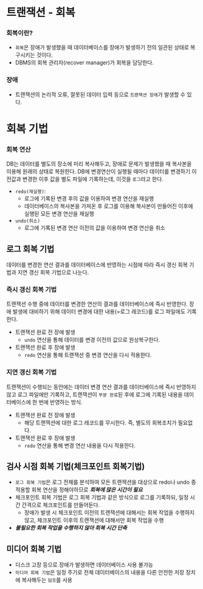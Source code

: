 # 트랜잭션 - 회복

### 회복이란?

- `회복`은 장애가 발생했을 때 데이터베이스를 장애가 발생하기 전의 일관된 상태로 복구시키는 것이다.
- DBMS의 회복 관리자(recover manager)가 회복을 담당한다. 

### 장애 

- 트랜잭션의 논리적 오류, 잘못된 데이터 입력 등으로 `트랜잭션 장애`가 발생할 수 있다.

# 회복 기법 

### 회복 연산

DB는 데이터를 별도의 장소에 미리 복사해두고, 장애로 문제가 발생했을 때 복사본을 이용해 원래의 상태로 복원한다. DB에 변경연산이 실행될 때마다 데이터를 변경하기 이전값과 변경한 이후 값을 별도 파일에 기록하는데, 이것을 `로그`라고 한다.

- `redo(재실행)`: 
  - 로그에 기록된 변경 후의 값을 이용하여 변경 연산을 재실행 
  - 데이터베이스의 복사본을 가져온 후 로그를 이용해 복사본이 만들어진 이후에 실행된 모든 변경 연산을 재실행
- `undo(취소)`
  -  로그에 기록된 변경 연산 이전의 값을 이용하여 변경 연산을 취소  

## 로그 회복 기법

데이터를 변경한 연산 결과를 데이터베이스에 반영하는 시점에 따라 즉시 갱신 회복 기법과 지연 갱신 회복 기법으로 나눈다.

### 즉시 갱신 회복 기법

트랜잭션 수행 중에 데이터를 변경한 연산의 결과를 데이터베이스에 즉시 반영한다. 장애 발생에 대비하기 위해 데이터 변경에 대한 내용(=로그 레코드)를 로그 파일에도 기록한다. 

- 트랜잭션 완료 전 장애 발생
  - `undo` 연산을 통해 데이터를 변경 이전의 값으로 원상복구한다.
- 트랜잭션 완료 후 장애 발생
  - `redo` 연산을 통해 트랜잭션 중 변경 연산을 다시 적용한다.

### 지연 갱신 회복 기법

트랜잭션이 수행되는 동안에는 데이터 변경 연산 결과를 데이터베이스에 즉시 반영하지 않고 로그 파일에만 기록하고, 트랜잭션이 `부분 완료`된 후에 로그에 기록된 내용을 데이터베이스에 한 번에 반영하는 방식.

- 트랜잭션 완료 전 장애 발생
  - 해당 트랜잭션에 대한 로그 레코드를 무시한다. 즉, 별도의 회복조치가 필요없다. 
- 트랜잭션 완료 후 장애 발생
  - `redo` 연산을 통해 변경 연산 내용을 다시 적용한다. 

## 검사 시점 회복 기법(체크포인트 회복기법)

- `로그 회복 기법`은 로그 전체를 분석하여 모든 트랜잭션을 대상으로 redo나 undo 중 적용할 회복 연산을 정해야하므로 **_회복에 많은 시간이 필요_**  
- 체크포인트 회복 기법은 로그 회복 기법과 같은 방식으로 로그를 기록하되, 일정 시간 간격으로 체크포인트를 만들어둔다. 
  - 장애가 발생 시 체크포인트 이전의 트랜잭션에 대해서는 회복 작업을 수행하지 않고, 체크포인트 이후의 트랜잭션에 대해서만 회복 작업을 수행
- **_불필요한 회복 작업을 수행하지 않아 회복 시간 단축_**

## 미디어 회복 기법

- 디스크 고장 등으로 장애가 발생하면 데이터베이스 사용 불가능
- `미디어 회복 기법`은 일정 주기로 전체 데이터베이스의 내용을 다른 안전한 저장 장치에 복사해두는 `덤프`를 사용